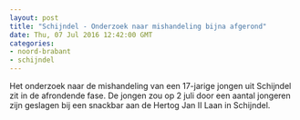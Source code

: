 ```yaml
---
layout: post
title: "Schijndel - Onderzoek naar mishandeling bijna afgerond"
date: Thu, 07 Jul 2016 12:42:00 GMT
categories: 
- noord-brabant 
- schijndel 
---
```


Het onderzoek naar de mishandeling van een 17-jarige jongen uit Schijndel zit in de afrondende fase. De jongen zou op 2 juli door een aantal jongeren zijn geslagen bij een snackbar aan de Hertog Jan II Laan in Schijndel.
